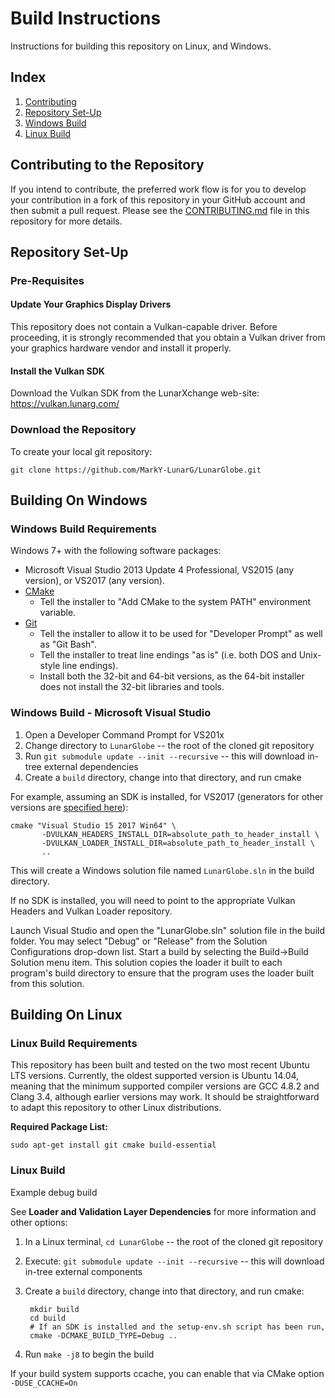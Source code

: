 # Build Instructions

Instructions for building this repository on Linux, and Windows.

## Index

1. [Contributing](#contributing-to-the-repository)
2. [Repository Set-Up](#repository-set-up)
3. [Windows Build](#building-on-windows)
4. [Linux Build](#building-on-linux)

## Contributing to the Repository

If you intend to contribute, the preferred work flow is for you to develop
your contribution in a fork of this repository in your GitHub account and
then submit a pull request.
Please see the [CONTRIBUTING.md](CONTRIBUTING.md) file in this repository for more details.

## Repository Set-Up

### Pre-Requisites

#### Update Your Graphics Display Drivers
This repository does not contain a Vulkan-capable driver.
Before proceeding, it is strongly recommended that you obtain a Vulkan driver from your
graphics hardware vendor and install it properly.

#### Install the Vulkan SDK

Download the Vulkan SDK from the LunarXchange web-site:
https://vulkan.lunarg.com/

### Download the Repository

To create your local git repository:

    git clone https://github.com/MarkY-LunarG/LunarGlobe.git

## Building On Windows

### Windows Build Requirements

Windows 7+ with the following software packages:

- Microsoft Visual Studio 2013 Update 4 Professional, VS2015 (any version), or VS2017 (any version).
- [CMake](http://www.cmake.org/download/)
  - Tell the installer to "Add CMake to the system PATH" environment variable.
- [Git](http://git-scm.com/download/win)
  - Tell the installer to allow it to be used for "Developer Prompt" as well as "Git Bash".
  - Tell the installer to treat line endings "as is" (i.e. both DOS and Unix-style line endings).
  - Install both the 32-bit and 64-bit versions, as the 64-bit installer does not install the
    32-bit libraries and tools.

### Windows Build - Microsoft Visual Studio

1. Open a Developer Command Prompt for VS201x
2. Change directory to `LunarGlobe` -- the root of the cloned git repository
3. Run `git submodule update --init --recursive` -- this will download in-tree external dependencies
4. Create a `build` directory, change into that directory, and run cmake

For example, assuming an SDK is installed, for VS2017 (generators for other versions are [specified here](#cmake-visual-studio-generators)):

```
cmake "Visual Studio 15 2017 Win64" \
       -DVULKAN_HEADERS_INSTALL_DIR=absolute_path_to_header_install \
       -DVULKAN_LOADER_INSTALL_DIR=absolute_path_to_header_install \
       ..
```

This will create a Windows solution file named `LunarGlobe.sln` in the build directory.

If no SDK is installed, you will need to point to the appropriate Vulkan Headers and Vulkan Loader repository.


Launch Visual Studio and open the "LunarGlobe.sln" solution file in the build folder.
You may select "Debug" or "Release" from the Solution Configurations drop-down list.
Start a build by selecting the Build->Build Solution menu item.
This solution copies the loader it built to each program's build directory
to ensure that the program uses the loader built from this solution.

## Building On Linux

### Linux Build Requirements

This repository has been built and tested on the two most recent Ubuntu LTS versions.
Currently, the oldest supported version is Ubuntu 14.04, meaning that the minimum supported compiler versions are GCC 4.8.2 and Clang 3.4, although earlier versions may work.
It should be straightforward to adapt this repository to other Linux distributions.

**Required Package List:**

    sudo apt-get install git cmake build-essential

### Linux Build

Example debug build

See **Loader and Validation Layer Dependencies** for more information and other options:

1. In a Linux terminal, `cd LunarGlobe` -- the root of the cloned git repository
2. Execute: `git submodule update --init --recursive` -- this will download in-tree external components
3. Create a `build` directory, change into that directory, and run cmake:

        mkdir build
        cd build
        # If an SDK is installed and the setup-env.sh script has been run,
        cmake -DCMAKE_BUILD_TYPE=Debug ..

4. Run `make -j8` to begin the build

If your build system supports ccache, you can enable that via CMake option `-DUSE_CCACHE=On`
